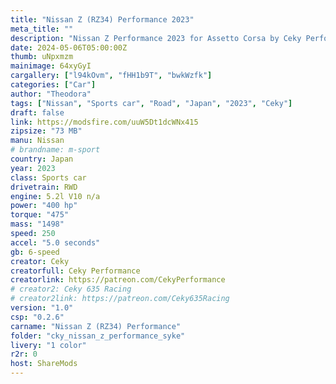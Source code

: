 ```yaml
---
title: "Nissan Z (RZ34) Performance 2023"
meta_title: ""
description: "Nissan Z Performance 2023 for Assetto Corsa by Ceky Performance"
date: 2024-05-06T05:00:00Z
thumb: uNpxmzm
mainimage: 64xyGyI
cargallery: ["l94kOvm", "fHH1b9T", "bwkWzfk"]
categories: ["Car"]
author: "Theodora"
tags: ["Nissan", "Sports car", "Road", "Japan", "2023", "Ceky"]
draft: false
link: https://modsfire.com/uuW5Dt1dcWNx415
zipsize: "73 MB"
manu: Nissan
# brandname: m-sport
country: Japan
year: 2023
class: Sports car
drivetrain: RWD
engine: 5.2l V10 n/a
power: "400 hp"
torque: "475"
mass: "1498"
speed: 250
accel: "5.0 seconds"
gb: 6-speed
creator: Ceky
creatorfull: Ceky Performance
creatorlink: https://patreon.com/CekyPerformance
# creator2: Ceky 635 Racing
# creator2link: https://patreon.com/Ceky635Racing
version: "1.0"
csp: "0.2.6"
carname: "Nissan Z (RZ34) Performance"
folder: "cky_nissan_z_performance_syke"
livery: "1 color"
r2r: 0
host: ShareMods
---
```

